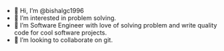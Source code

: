 - 👋 Hi, I’m @bishalgc1996
- 👀 I’m interested in problem solving.
- 🌱 I’m Software Engineer with love of solving problem and write quality code for cool software projects.
- 💞️ I’m looking to collaborate on git.


<!---
bishalgc1996/bishalgc1996 is a ✨ special ✨ repository because its `README.md` (this file) appears on your GitHub profile.
You can click the Preview link to take a look at your changes.
--->
